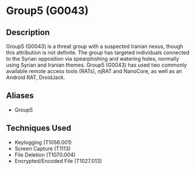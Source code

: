 # Group5 (G0043)

## Description
Group5 (G0043) is a threat group with a suspected Iranian nexus, though this attribution is not definite. The group has targeted individuals connected to the Syrian opposition via spearphishing and watering holes, normally using Syrian and Iranian themes. Group5 (G0043) has used two commonly available remote access tools (RATs), njRAT and NanoCore, as well as an Android RAT, DroidJack. 

## Aliases
- Group5

## Techniques Used
- Keylogging (T1056.001)
- Screen Capture (T1113)
- File Deletion (T1070.004)
- Encrypted/Encoded File (T1027.013)
